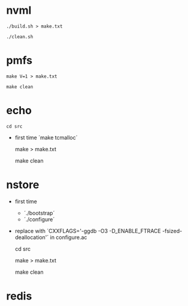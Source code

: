 # nvml

    ./build.sh > make.txt

    ./clean.sh

# pmfs

    make V=1 > make.txt

    make clean

# echo

    cd src

* first time ´make tcmalloc´

    make > make.txt

    make clean

# nstore

* first time
    * ´./bootstrap´
    * ´./configure´

* replace with ´CXXFLAGS='-ggdb -O3 -D_ENABLE_FTRACE -fsized-deallocation'´ in configure.ac

    cd src

    make > make.txt

    make clean

# redis


